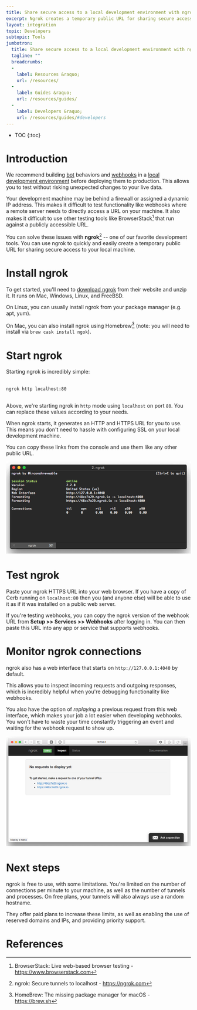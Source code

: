 ```yaml
---
title: Share secure access to a local development environment with ngrok
excerpt: Ngrok creates a temporary public URL for sharing secure access to your local development environment.
layout: integration
topic: Developers
subtopic: Tools
jumbotron:
  title: Share secure access to a local development environment with ngrok
  tagline: ""
  breadcrumbs:
  -
    label: Resources &raquo;
    url: /resources/
  -
    label: Guides &raquo;
    url: /resources/guides/
  -
    label: Developers &raquo;
    url: /resources/guides/#developers
---
```


* TOC
{:toc}

# Introduction

We recommend building [bot](/docs/bots/) behaviors and [webhooks](/guides/webhooks/configure/) in a [local development environment](/guides/developers/run-webdriver-tests/) before deploying them to production.  This allows you to test without risking unexpected changes to your live data.

Your development machine may be behind a firewall or assigned a dynamic IP address. This makes it difficult to test functionality like webhooks where a remote server needs to directly access a URL on your machine. It also makes it difficult to use other testing tools like BrowserStack[^browserstack] that run against a publicly accessible URL.

You can solve these issues with **ngrok**[^ngrok] -- one of our favorite development tools.  You can use ngrok to quickly and easily create a temporary public URL for sharing secure access to your local machine.

# Install ngrok

To get started, you'll need to [download ngrok](https://ngrok.com/download) from their website and unzip it.  It runs on Mac, Windows, Linux, and FreeBSD.

On Linux, you can usually install ngrok from your package manager (e.g. apt, yum).

On Mac, you can also install ngrok using Homebrew[^homebrew] (note: you will need to install via `brew cask install ngok`).

# Start ngrok

Starting ngrok is incredibly simple:

<pre>
<code class="language-bash">
ngrok http localhost:80
</code>
</pre>

Above, we're starting ngrok in `http` mode using `localhost` on port `80`.  You can replace these values according to your needs.

When ngrok starts, it generates an HTTP and HTTPS URL for you to use.  This means you don't need to hassle with configuring SSL on your local development machine.

You can copy these links from the console and use them like any other public URL.

<div class="cerb-screenshot">
<img src="/assets/images/guides/ngrok/console.png" class="screenshot">
</div>

# Test ngrok

Paste your ngrok HTTPS URL into your web browser.  If you have a copy of Cerb running on `localhost:80` then you (and anyone else) will be able to use it as if it was installed on a public web server.

If you're testing webhooks, you can copy the ngrok version of the webhook URL from **Setup >> Services >> Webhooks** after logging in.  You can then paste this URL into any app or service that supports webhooks.

# Monitor ngrok connections

ngrok also has a web interface that starts on `http://127.0.0.1:4040` by default.

This allows you to inspect incoming requests and outgoing responses, which is incredibly helpful when you're debugging functionality like webhooks.

You also have the option of _replaying_ a previous request from this web interface, which makes your job a lot easier when developing webhooks. You won't have to waste your time constantly triggering an event and waiting for the webhook request to show up.

<div class="cerb-screenshot">
<img src="/assets/images/guides/ngrok/web-monitor.png" class="screenshot">
</div>

# Next steps

ngrok is free to use, with some limitations.  You're limited on the number of connections per minute to your machine, as well as the number of tunnels and processes.  On free plans, your tunnels will also always use a random hostname.

They offer paid plans to increase these limits, as well as enabling the use of reserved domains and IPs, and providing priority support.

# References

[^browserstack]: BrowserStack: Live web-based browser testing - <https://www.browserstack.com>

[^homebrew]: HomeBrew: The missing package manager for macOS - <https://brew.sh>

[^ngrok]: ngrok: Secure tunnels to localhost - <https://ngrok.com>
